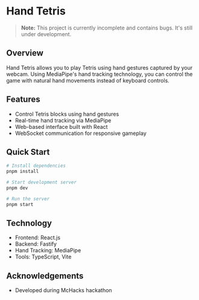# Hand Tetris

> **Note:** This project is currently incomplete and contains bugs. It's still under development.

## Overview
Hand Tetris allows you to play Tetris using hand gestures captured by your webcam. Using MediaPipe's hand tracking technology, you can control the game with natural hand movements instead of keyboard controls.

## Features
- Control Tetris blocks using hand gestures
- Real-time hand tracking via MediaPipe
- Web-based interface built with React
- WebSocket communication for responsive gameplay

## Quick Start
```bash
# Install dependencies
pnpm install

# Start development server
pnpm dev

# Run the server
pnpm start
```

## Technology
- Frontend: React.js
- Backend: Fastify
- Hand Tracking: MediaPipe
- Tools: TypeScript, Vite

## Acknowledgements
- Developed during McHacks hackathon
